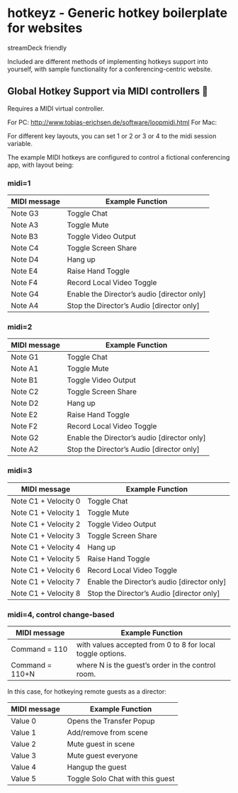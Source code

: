 # hotkeyz - Generic hotkey boilerplate for websites

streamDeck friendly

Included are different methods of implementing hotkeys support into yourself, with sample functionality for a conferencing-centric website.

## Global Hotkey Support via MIDI controllers 🎹

Requires a MIDI virtual controller.

For PC: http://www.tobias-erichsen.de/software/loopmidi.html
For Mac:

For different key layouts, you can set  1 or 2 or 3 or 4 to the midi session variable.

The example MIDI hotkeys are configured to control a fictional conferencing app, with layout being:

### midi=1

| MIDI message 	| Example Function
|--------------	|----------	
| Note G3 	    | Toggle Chat	
| Note A3       | Toggle Mute        	
| Note B3       | Toggle Video Output      	
| Note C4       | Toggle Screen Share      	
| Note D4       | Hang up      	
| Note E4       | Raise Hand Toggle      	
| Note F4       | Record Local Video Toggle      	
| Note G4       | Enable the Director’s audio [director only]      	
| Note A4       | Stop the Director’s Audio [director only]      	


### midi=2

| MIDI message 	| Example Function
|--------------	|----------	
| Note G1 	    | Toggle Chat	
| Note A1       | Toggle Mute        	
| Note B1       | Toggle Video Output      	
| Note C2       | Toggle Screen Share      	
| Note D2       | Hang up      	
| Note E2       | Raise Hand Toggle      	
| Note F2       | Record Local Video Toggle      	
| Note G2       | Enable the Director’s audio [director only]      	
| Note A2       | Stop the Director’s Audio [director only]    

### midi=3

| MIDI message 	| Example Function
|--------------	|----------	
| Note C1 + Velocity 0 	| Toggle Chat	
| Note C1 + Velocity 1  | Toggle Mute        	
| Note C1 + Velocity 2  | Toggle Video Output      	
| Note C1 + Velocity 3  | Toggle Screen Share      	
| Note C1 + Velocity 4  | Hang up      	
| Note C1 + Velocity 5  | Raise Hand Toggle      	
| Note C1 + Velocity 6  | Record Local Video Toggle      	
| Note C1 + Velocity 7  | Enable the Director’s audio [director only]      	
| Note C1 + Velocity 8  | Stop the Director’s Audio [director only]   

### midi=4, control change-based

| MIDI message   	| Example Function
|---------------------	|----------	
| Command = 110	        | with values accepted from 0 to 8 for local toggle options.	
| Command = 110+N       | where N is the guest’s order in the control room.        	

In this case, for hotkeying remote guests as a director:

| MIDI message   | Example Function
|--------------- |----------	
| Value 0        | Opens the Transfer Popup	
| Value 1        | Add/remove from scene        	
| Value 2        | Mute guest in scene	
| Value 3        | Mute guest everyone    
| Value 4        | Hangup the guest
| Value 5        | Toggle Solo Chat with this guest    
